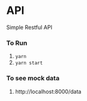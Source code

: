 # API
Simple Restful API

### To Run
1. `yarn`
2. `yarn start` 


### To see mock data
1. http://localhost:8000/data




